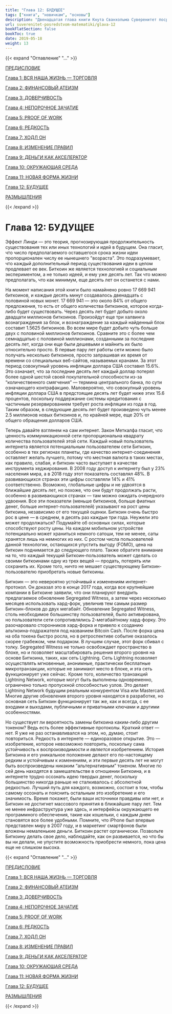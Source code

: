 ```yaml
---
title: "Глава 12: БУДУЩЕЕ"
tags: ["книга", "новичкам", "основы"]
description: "Двенадцатая глава книги Кнута Сванхольма Суверенитет посредством математики."
url: suverenitet-posredstvom-matematiki/glava-12
bookFlatSection: false
bookToc: true
date: 2019-05-18
weight: 13
---
```


{{< expand "Оглавление" "..." >}}

[ПРЕДИСЛОВИЕ](/suverenitet-posredstvom-matematiki/intro)

[Глава 1: ВСЯ НАША ЖИЗНЬ — ТОРГОВЛЯ](/suverenitet-posredstvom-matematiki/glava-1)

[Глава 2: ФИНАНСОВЫЙ АТЕИЗМ](/suverenitet-posredstvom-matematiki/glava-2)

[Глава 3: ДОВЕРЧИВОСТЬ](/suverenitet-posredstvom-matematiki/glava-3)

[Глава 4: НЕПОРОЧНОЕ ЗАЧАТИЕ](/suverenitet-posredstvom-matematiki/glava-4)

[Глава 5: PROOF OF WORK](/suverenitet-posredstvom-matematiki/glava-5)

[Глава 6: РЕДКОСТЬ](/suverenitet-posredstvom-matematiki/glava-6)

[Глава 7: ХОДЛ ОН](/suverenitet-posredstvom-matematiki/glava-7)

[Глава 8: ИЗМЕНЕНИЕ ПРАВИЛ](/suverenitet-posredstvom-matematiki/glava-8)

[Глава 9: ДЕНЬГИ КАК АКСЕЛЕРАТОР](/suverenitet-posredstvom-matematiki/glava-9)

[Глава 10: ОКРУЖАЮЩАЯ СРЕДА](/suverenitet-posredstvom-matematiki/glava-10)

[Глава 11: НОВАЯ ФОРМА ЖИЗНИ](/suverenitet-posredstvom-matematiki/glava-11)

[Глава 12: БУДУЩЕЕ](/suverenitet-posredstvom-matematiki/glava-12)

[РАЗМЫШЛЕНИЯ](/suverenitet-posredstvom-matematiki/mysli)

{{< /expand >}}

# Глава 12: БУДУЩЕЕ

Эффект Линди — это теория, прогнозирующая продолжительность существования тех или иных технологий и идей в будущем. Она гласит, что число предполагаемого оставшегося срока жизни идеи пропорционален числу ее нынешнего "возраста". Это подразумевает, что каждый дополнительный период существования идеи в целом продлевает ее век. Биткоин же является технологией и социальным экспериментом, а не только идеей, и ему уже десять лет. Так что можно предполагать, что как минимум, еще десять лет он останется с нами.

На момент написания этой книги было намайнено ровно 17 669 941 биткоинов, и каждые десять минут создавалось двенадцать с половиной новых монет. 17 669 941 — это около 84% от общего предложения, то есть от общего количества биткоинов, которое когда-либо будет существовать. Через десять лет будет добыто около двадцати миллионов биткоинов. Произойдут еще три халвинга вознаграждения за блок, и вознаграждение за каждый найденный блок составит 1.5625 биткоинов. Во всем мире будет добыто чуть больше двух с половиной миллионов биткоинов. Сравните это с более чем семнадцатью с половиной миллионами, созданными за последние десять лет, когда они еще были дешевыми и майнить их было относительно просто. В первые пару лет работы сети можно было получать несколько биткоинов, просто запрашивая их время от времени со специальных веб-сайтов, называемых кранами. За этот период совокупный уровень инфляции доллара США составил 15.6%. Это означает, что за последние десять лет каждый доллар потерял более одной шестой своей покупательной способности из-за “количественного смягчения” — термина центрального банка, по сути означающего контрафакцию. Маловероятно, что совокупный уровень инфляции доллара США в предстоящие десять лет будет ниже этих 15.6 процентов, поскольку поддержание системы кредитования с частичным резервированием требует роста инфляции из года в год. Таким образом, в следующие десять лет будет произведено чуть менее 2.5 миллионов новых биткоинов и, по крайней мере, еще 20% от общего обращения долларов США.

Теперь давайте взглянем на сам интернет. Закон Меткалфа гласит, что ценность коммуникационной сети пропорциональна квадрату количества пользователей этой сети. Каждый новый пользователь интернета является потенциальным пользователем сети Биткоин, особенно в тех регионах планеты, где качество интернет-соединения оставляет желать лучшего, потому что местная валюта в таких местах, как правило, слабая, и биткоин часто выступает в качестве инструмента хеджирования. В 2008 году доступ к интернету был у 23% населения мира, а в 2018 году этот показатель составлял 48%. В развивающихся странах эти цифры составляли 14% и 41% соответственно. Возможно, глобальные цифры и не удвоятся в ближайшие десять лет, но похоже, что они будут продолжать расти, особенно в развивающихся странах — там можно ожидать очередного удвоения. Все эти показатели (меньше биткоинов, больше фиатных денег, больше интернет-пользователей) указывают на рост цены биткоина, независимо от его текущей оценки. Биткоин очень быстро рос в цене —  в среднем, в десять раз каждые три года. Неужели это может продолжаться? Подумайте об основных силах, которые способствуют росту цены. На каждом мобильном устройстве потенциально может храниться немного сатоши, тем не менее, саты хранятся лишь на немногих из них. С ростом числа пользователей данной технологии, остающихся упустить выгоду (FOMO), цена на биткоин поднимается до следующего плато. Также обратите внимание на то, что каждый текущий Биткоин-пользователь может сделать со своими биткоинами одну из трех вещей — продать, потерять или сохранить их. Кроме того, ничто не мешает существующему Биткоин-пользователю приобретать новые биткоины.

Биткоин — это невероятно устойчивый к изменениям интернет-протокол. Он доказал это в конце 2017 года, когда все крупнейшие компании в Биткоине заявили, что они планируют внедрить предлагаемое обновление Segregated Witness, а затем через несколько месяцев использовать хард-форк, увеличив тем самым размер Биткоин-блоков до двух мегабайт. Обновление Segregated Witness, столь необходимое большинству пользователей, было активирована, но пользователи сети сопротивлялись 2-мегабайтному хард-форку. Это разочаровало сторонников хард-форка и привело к созданию альткоина-подражателя под названием Bitcoin Cash. После форка цена на оба токена быстро росла, но в ретроспективе событие оказалось скорее грабежом, чем подарком. В лучшем случае, этот форк сбивал с толку. Segregated Witness не только освобождает пространство в блоке, но и позволяет масштабировать решения второго уровня на основе Биткоина, таких, как сеть Lightning. Сеть Lightning позволяет осуществлять мгновенные, анонимные, практически бесплатные микротранзакции, которые не занимают место в блоке, и эта сеть функционирует уже сейчас. Кроме того, количество транзакций Lightning Network, которые могут быть выполнены одновременно, ограничено только пропускной способностью узлов. Это делает Lightning Network будущим реальным конкурентом Visa или Mastercard. Многие другие обновления второго уровня находятся в разработке, но основная сеть Биткоин функционирует так же, как и всегда, с ее входами и выходами, публичными и приватными ключами и другими особенностями.

Но существует ли вероятность замены биткоина каким-либо другим токеном? Ведь есть более эффективные протоколы. Краткий ответ — нет. Я уже не раз останавливался на этом, но, думаю, стоит повториться. Редкость в интернете — единоразовое открытие. Это — изобретение, которое невозможно повторить, поскольку сама устойчивость к воспроизводимости и *является* изобретением. История Биткоина и его уникальное положение делают его по-настоящему редким и устойчивым к изменениям, и эти первые десять лет не могут быть воспроизведены никаким “альтернативным” токеном. Многие по сей день находятся в замешательстве в отношении Биткоина, и в интернете трудно осознать идею твердых денег, поскольку большинство никогда раньше не сталкивалось с абсолютной редкостью. Лучший путь для каждого, возможно, состоит в том, чтобы самому осознать и пояснить остальным это изобретение и его значимость. Время покажет, были ваши источники правдивы или нет, и Биткоин не достигнет массового принятия в ближайшие пару лет. Тем не менее инфраструктура уже здесь, и интерфейсы окружающего ее программного обеспечения, такие как кошельки, с каждым днем ​​становятся все более удобными. Помните, что iPhone был впервые представлен миру в 2007 году, и в маркетинг смартфонов были вложены немаленькие деньги. Биткоин растет органически. Позвольте Биткоину делать свое дело, наблюдайте, как он развивается, но что бы вы ни делали, не упустите возможность приобрести немного, пока цена еще не слишком высока.

{{< expand "Оглавление" "..." >}}

[ПРЕДИСЛОВИЕ](/suverenitet-posredstvom-matematiki/intro)

[Глава 1: ВСЯ НАША ЖИЗНЬ — ТОРГОВЛЯ](/suverenitet-posredstvom-matematiki/glava-1)

[Глава 2: ФИНАНСОВЫЙ АТЕИЗМ](/suverenitet-posredstvom-matematiki/glava-2)

[Глава 3: ДОВЕРЧИВОСТЬ](/suverenitet-posredstvom-matematiki/glava-3)

[Глава 4: НЕПОРОЧНОЕ ЗАЧАТИЕ](/suverenitet-posredstvom-matematiki/glava-4)

[Глава 5: PROOF OF WORK](/suverenitet-posredstvom-matematiki/glava-5)

[Глава 6: РЕДКОСТЬ](/suverenitet-posredstvom-matematiki/glava-6)

[Глава 7: ХОДЛ ОН](/suverenitet-posredstvom-matematiki/glava-7)

[Глава 8: ИЗМЕНЕНИЕ ПРАВИЛ](/suverenitet-posredstvom-matematiki/glava-8)

[Глава 9: ДЕНЬГИ КАК АКСЕЛЕРАТОР](/suverenitet-posredstvom-matematiki/glava-9)

[Глава 10: ОКРУЖАЮЩАЯ СРЕДА](/suverenitet-posredstvom-matematiki/glava-10)

[Глава 11: НОВАЯ ФОРМА ЖИЗНИ](/suverenitet-posredstvom-matematiki/glava-11)

[Глава 12: БУДУЩЕЕ](/suverenitet-posredstvom-matematiki/glava-12)

[РАЗМЫШЛЕНИЯ](/suverenitet-posredstvom-matematiki/mysli)

{{< /expand >}}